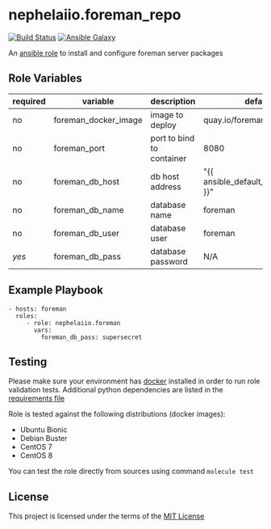 # nephelaiio.foreman_repo

[![Build Status](https://travis-ci.org/nephelaiio/ansible-role-foreman-repo.svg?branch=master)](https://travis-ci.org/nephelaiio/ansible-role-foreman-repo)
[![Ansible Galaxy](http://img.shields.io/badge/ansible--galaxy-foreman_repo-blue.svg)](https://galaxy.ansible.com/nephelaiio/foreman_repo/)

An [ansible role](https://galaxy.ansible.com/nephelaiio/foreman_repo) to install and configure foreman server packages

## Role Variables

| required | variable             | description               | default                              |
| ---      | ---                  | ---                       | ---                                  |
| no       | foreman_docker_image | image to deploy           | quay.io/foreman/foreman              |
| no       | foreman_port         | port to bind to container | 8080                                 |
| no       | foreman_db_host      | db host address           | "{{ ansible_default_ipv4.address }}" |
| no       | foreman_db_name      | database name             | foreman                              |
| no       | foreman_db_user      | database user             | foreman                              |
| *yes*    | foreman_db_pass      | database password         | N/A                                  |

## Example Playbook

```
- hosts: foreman
  roles:
     - role: nephelaiio.foreman
       vars:
         foreman_db_pass: supersecret
```

## Testing

Please make sure your environment has [docker](https://www.docker.com) installed in order to run role validation tests. Additional python dependencies are listed in the [requirements file](https://github.com/nephelaiio/ansible-role-requirements/blob/master/requirements.txt)

Role is tested against the following distributions (docker images):
  * Ubuntu Bionic
  * Debian Buster
  * CentOS 7
  * CentOS 8

You can test the role directly from sources using command ` molecule test `

## License

This project is licensed under the terms of the [MIT License](/LICENSE)
